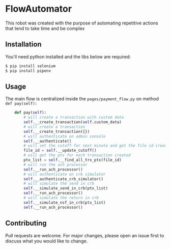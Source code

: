 # FlowAutomator

This robot was created with the purpose of automating repetitive actions that tend to take time and be complex

## Installation

You'll need python installed and the libs below are required:

```bash
$ pip install selenium
$ pip install pipenv
```

## Usage

The main flow is centralized inside the `pages/payment_flow.py` on method `def pay(self):`

```python
    def pay(self):
        # will create a transaction with custom data
        self.__create_transaction(self.custom_data)
        # will create a transaction
        self.__create_transaction({})
        # will authenticate on admin console
        self.__authenticate()
        # will set the cutoff for next minute and get the file id created
        file_id = self.__update_cutoff()
        # will get the ptx for each transaction created
        ptx_list = self.__find_all_trx_ptx(file_id)
        # will run the ach processor
        self.__run_ach_processor()
        # will authenticate on crb simulator
        self.__authenticate_crb_simulator()
        # will simulate the send in crb
        self.__simulate_send_in_crb(ptx_list)
        self.__run_ach_processor()
        # will simulate the return in crb
        self.__simulate_nsf_in_crb(ptx_list)
        self.__run_ach_processor()
```

## Contributing

Pull requests are welcome. For major changes, please open an issue first
to discuss what you would like to change.